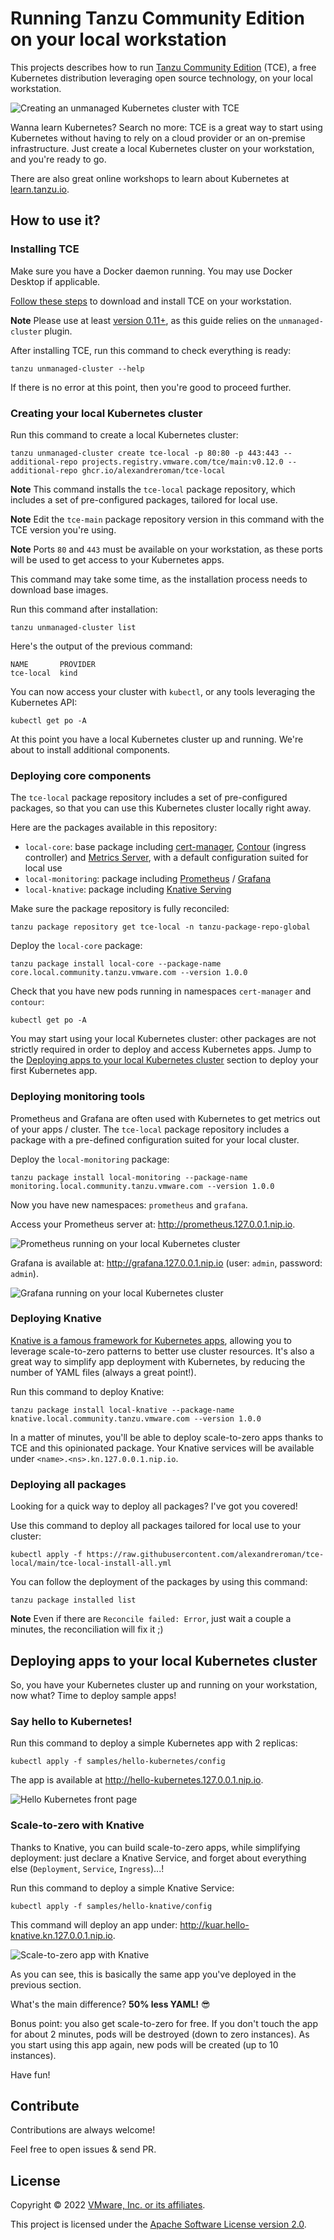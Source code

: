 # Running Tanzu Community Edition on your local workstation

This projects describes how to run [Tanzu Community Edition](https://tanzucommunityedition.io/) (TCE),
a free Kubernetes distribution leveraging open source technology, on your local workstation.

![Creating an unmanaged Kubernetes cluster with TCE](https://i.imgur.com/Q99LEm1.gif)

Wanna learn Kubernetes? Search no more: TCE is a great way to start using Kubernetes
without having to rely on a cloud provider or an on-premise infrastructure.
Just create a local Kubernetes cluster on your workstation, and you're ready to go.

There are also great online workshops to learn about Kubernetes at
[learn.tanzu.io](https://learn.tanzu.io).

## How to use it?

### Installing TCE

Make sure you have a Docker daemon running. You may use Docker Desktop if applicable.

[Follow these steps](https://tanzucommunityedition.io/docs/latest/cli-installation/)
to download and install TCE on your workstation.

**Note** Please use at least
[version 0.11+](https://github.com/vmware-tanzu/community-edition/releases/tag/v0.11.0), as
this guide relies on the `unmanaged-cluster` plugin.

After installing TCE, run this command to check everything is ready:

```shell
tanzu unmanaged-cluster --help
```

If there is no error at this point, then you're good to proceed further.

### Creating your local Kubernetes cluster

Run this command to create a local Kubernetes cluster:

```shell
tanzu unmanaged-cluster create tce-local -p 80:80 -p 443:443 --additional-repo projects.registry.vmware.com/tce/main:v0.12.0 --additional-repo ghcr.io/alexandreroman/tce-local
```

**Note** This command installs the `tce-local` package repository,
which includes a set of pre-configured packages, tailored for local use.

**Note** Edit the `tce-main` package repository version in this command
with the TCE version you're using.

**Note** Ports `80` and `443` must be available on your workstation, as these ports
will be used to get access to your Kubernetes apps.

This command may take some time, as the installation process
needs to download base images.

Run this command after installation:

```shell
tanzu unmanaged-cluster list
```

Here's the output of the previous command:

```shell
NAME       PROVIDER
tce-local  kind
```

You can now access your cluster with `kubectl`, or any tools leveraging
the Kubernetes API:

```shell
kubectl get po -A
```

At this point you have a local Kubernetes cluster up and running.
We're about to install additional components.

### Deploying core components

The `tce-local` package repository includes a set of pre-configured packages, so that you
can use this Kubernetes cluster locally right away.

Here are the packages available in this repository:

- `local-core`: base package including
  [cert-manager](https://tanzucommunityedition.io/docs/latest/package-readme-cert-manager-1.5.4/),
  [Contour](https://tanzucommunityedition.io/docs/latest/package-readme-contour-1.19.1/) (ingress controller) and
  [Metrics Server](https://github.com/vmware-tanzu/community-edition/tree/main/addons/packages/metrics-server/0.5.1), with a default configuration suited for local use
- `local-monitoring`: package including
  [Prometheus](https://tanzucommunityedition.io/docs/latest/package-readme-prometheus-2.27.0/) /
  [Grafana](https://tanzucommunityedition.io/docs/latest/package-readme-grafana-7.5.7/)
- `local-knative`: package including
  [Knative Serving](https://tanzucommunityedition.io/docs/latest/package-readme-knative-serving-1.0.0/)

Make sure the package repository is fully reconciled:

```shell
tanzu package repository get tce-local -n tanzu-package-repo-global
```

Deploy the `local-core` package:

```shell
tanzu package install local-core --package-name core.local.community.tanzu.vmware.com --version 1.0.0
```

Check that you have new pods running in namespaces `cert-manager` and `contour`:

```shell
kubectl get po -A
```

You may start using your local Kubernetes cluster: other packages are not
strictly required in order to deploy and access Kubernetes apps.
Jump to the [Deploying apps to your local Kubernetes cluster](#deploying-apps-to-your-local-kubernetes-cluster) section to deploy your first Kubernetes app.

### Deploying monitoring tools

Prometheus and Grafana are often used with Kubernetes to get metrics out of your apps / cluster.
The `tce-local` package repository includes a package with a pre-defined configuration suited
for your local cluster.

Deploy the `local-monitoring` package:

```shell
tanzu package install local-monitoring --package-name monitoring.local.community.tanzu.vmware.com --version 1.0.0
```

Now you have new namespaces: `prometheus` and `grafana`.

Access your Prometheus server at: http://prometheus.127.0.0.1.nip.io.

![Prometheus running on your local Kubernetes cluster](images/tce-local-prometheus.png)

Grafana is available at: http://grafana.127.0.0.1.nip.io (user: `admin`, password: `admin`).

![Grafana running on your local Kubernetes cluster](images/tce-local-grafana.png)

### Deploying Knative

[Knative is a famous framework for Kubernetes apps](https://tanzu.vmware.com/developer/guides/knative-serving-wi/),
allowing you to leverage scale-to-zero patterns to better use cluster resources.
It's also a great way to simplify app deployment with Kubernetes,
by reducing the number of YAML files (always a great point!).

Run this command to deploy Knative:

```shell
tanzu package install local-knative --package-name knative.local.community.tanzu.vmware.com --version 1.0.0
```

In a matter of minutes, you'll be able to deploy scale-to-zero apps thanks to TCE and
this opinionated package.
Your Knative services will be available under `<name>.<ns>.kn.127.0.0.1.nip.io`.

### Deploying all packages

Looking for a quick way to deploy all packages? I've got you covered!

Use this command to deploy all packages tailored for local use to your cluster:

```shell
kubectl apply -f https://raw.githubusercontent.com/alexandreroman/tce-local/main/tce-local-install-all.yml
```
You can follow the deployment of the packages by using this command:
```shell
tanzu package installed list
```

**Note** Even if there are `Reconcile failed: Error`, just wait a couple a minutes, the reconciliation will fix it ;)

## Deploying apps to your local Kubernetes cluster

So, you have your Kubernetes cluster up and running on your workstation, now what?
Time to deploy sample apps!

### Say hello to Kubernetes!

Run this command to deploy a simple Kubernetes app with 2 replicas:

```shell
kubectl apply -f samples/hello-kubernetes/config
```

The app is available at http://hello-kubernetes.127.0.0.1.nip.io.

![Hello Kubernetes front page](images/tce-local-hello.png)

### Scale-to-zero with Knative

Thanks to Knative, you can build scale-to-zero apps, while simplifying deployment:
just declare a Knative Service, and forget about everything else
(`Deployment`, `Service`, `Ingress`)...!

Run this command to deploy a simple Knative Service:

```shell
kubectl apply -f samples/hello-knative/config
```

This command will deploy an app under: http://kuar.hello-knative.kn.127.0.0.1.nip.io.

![Scale-to-zero app with Knative](images/tce-local-knative.png)

As you can see, this is basically the same app you've deployed in the previous section.

What's the main difference? **50% less YAML!** 😎

Bonus point: you also get scale-to-zero for free. If you don't touch the app
for about 2 minutes, pods will be destroyed (down to zero instances).
As you start using this app again, new pods will be created (up to 10 instances).

Have fun!

## Contribute

Contributions are always welcome!

Feel free to open issues & send PR.

## License

Copyright &copy; 2022 [VMware, Inc. or its affiliates](https://vmware.com).

This project is licensed under the [Apache Software License version 2.0](https://www.apache.org/licenses/LICENSE-2.0).
